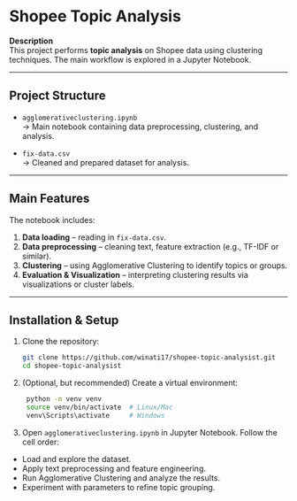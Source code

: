 # Shopee Topic Analysis

**Description**  
This project performs **topic analysis** on Shopee data using clustering techniques. The main workflow is explored in a Jupyter Notebook.

---

## Project Structure
- `agglomerativeclustering.ipynb`  
  → Main notebook containing data preprocessing, clustering, and analysis.

- `fix-data.csv`  
  → Cleaned and prepared dataset for analysis.

---

## Main Features
The notebook includes:
1. **Data loading** – reading in `fix-data.csv`.
2. **Data preprocessing** – cleaning text, feature extraction (e.g., TF-IDF or similar).
3. **Clustering** – using Agglomerative Clustering to identify topics or groups.
4. **Evaluation & Visualization** – interpreting clustering results via visualizations or cluster labels.

---

## Installation & Setup
1. Clone the repository:
   ```bash
   git clone https://github.com/winati17/shopee-topic-analysist.git
   cd shopee-topic-analysist
   ```
2. (Optional, but recommended) Create a virtual environment:
   ```bash
    python -m venv venv
    source venv/bin/activate  # Linux/Mac
    venv\Scripts\activate     # Windows
   ```
3. Open `agglomerativeclustering.ipynb` in Jupyter Notebook. Follow the cell order:
- Load and explore the dataset.
- Apply text preprocessing and feature engineering.
- Run Agglomerative Clustering and analyze the results.
- Experiment with parameters to refine topic grouping.